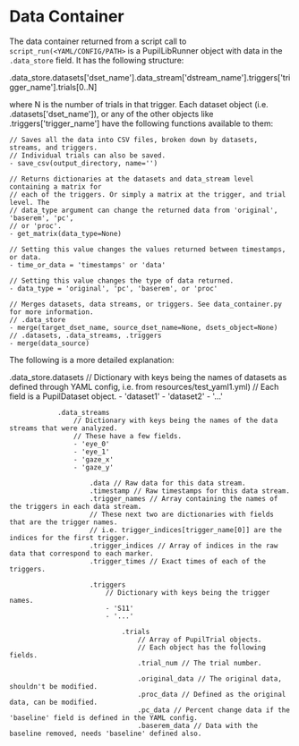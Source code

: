 # Data Container

The data container returned from a script call to `script_run(<YAML/CONFIG/PATH>` is a PupilLibRunner object with data
in the `.data_store` field. It has the following structure:

.data_store.datasets['dset_name'].data_stream['dstream_name'].triggers['trigger_name'].trials[0..N]

where N is the number of trials in that trigger. Each dataset object (i.e. .datasets['dset_name']), or any of the other
objects like .triggers['trigger_name'] have the following functions available to them:

    // Saves all the data into CSV files, broken down by datasets, streams, and triggers.
    // Individual trials can also be saved.
    - save_csv(output_directory, name='')

    // Returns dictionaries at the datasets and data_stream level containing a matrix for
    // each of the triggers. Or simply a matrix at the trigger, and trial level. The
    // data_type argument can change the returned data from 'original', 'baserem', 'pc',
    // or 'proc'.
    - get_matrix(data_type=None)

    // Setting this value changes the values returned between timestamps, or data.
    - time_or_data = 'timestamps' or 'data'

    // Setting this value changes the type of data returned.
    - data_type = 'original', 'pc', 'baserem', or 'proc'

    // Merges datasets, data streams, or triggers. See data_container.py for more information.
    // .data_store
    - merge(target_dset_name, source_dset_name=None, dsets_object=None)
    // .datasets, .data_streams, .triggers
    - merge(data_source)

The following is a more detailed explanation:

.data_store.datasets
            // Dictionary with keys being the names of datasets as defined through YAML config, i.e. from resources/test_yaml1.yml)
            // Each field is a PupilDataset object.
            - 'dataset1'
            - 'dataset2'
            - '...'

                .data_streams
                    // Dictionary with keys being the names of the data streams that were analyzed.
                    // These have a few fields.
                    - 'eye_0'
                    - 'eye_1'
                    - 'gaze_x'
                    - 'gaze_y'

                        .data // Raw data for this data stream.
                        .timestamp // Raw timestamps for this data stream.
                        .trigger_names // Array containing the names of the triggers in each data stream.
                        // These next two are dictionaries with fields that are the trigger names.
                        // i.e. trigger_indices[trigger_name[0]] are the indices for the first trigger.
                        .trigger_indices // Array of indices in the raw data that correspond to each marker.
                        .trigger_times // Exact times of each of the triggers.

                        .triggers
                            // Dictionary with keys being the trigger names.
                            - 'S11'
                            - '...'

                                .trials
                                    // Array of PupilTrial objects.
                                    // Each object has the following fields.
                                    .trial_num // The trial number.

                                    .original_data // The original data, shouldn't be modified.
                                    .proc_data // Defined as the original data, can be modified.
                                    .pc_data // Percent change data if the 'baseline' field is defined in the YAML config.
                                    .baserem_data // Data with the baseline removed, needs 'baseline' defined also.
